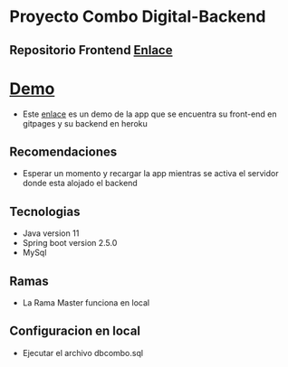 # Proyecto Combo Digital-Backend

## Repositorio Frontend [Enlace](https://github.com/giorman/combodigital-frontend)

# [Demo](https://giorman.github.io/combodigital-frontend/)

-  Este [enlace](https://giorman.github.io/combodigital-frontend/) es un demo de la app que se encuentra su front-end en gitpages y su backend en heroku

## Recomendaciones

- Esperar un momento y recargar la app mientras se activa el servidor donde esta alojado el backend

## Tecnologias

* Java version 11
* Spring boot version 2.5.0
* MySql

## Ramas

* La Rama Master funciona en local

## Configuracion en local 

* Ejecutar el archivo dbcombo.sql


